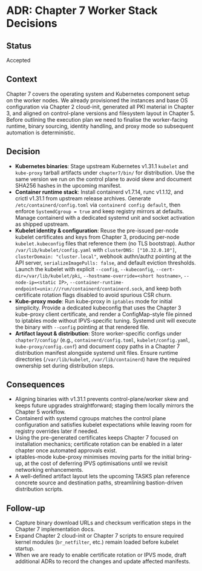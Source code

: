 # ADR: Chapter 7 Worker Stack Decisions

## Status
Accepted

## Context
Chapter 7 covers the operating system and Kubernetes component setup on the worker nodes. We already provisioned the instances and base OS configuration via Chapter 2 cloud-init, generated all PKI material in Chapter 3, and aligned on control-plane versions and filesystem layout in Chapter 5. Before outlining the execution plan we need to finalise the worker-facing runtime, binary sourcing, identity handling, and proxy mode so subsequent automation is deterministic.

## Decision
- **Kubernetes binaries**: Stage upstream Kubernetes v1.31.1 `kubelet` and `kube-proxy` tarball artifacts under `chapter7/bin/` for distribution. Use the same version we run on the control plane to avoid skew and document SHA256 hashes in the upcoming manifest.
- **Container runtime stack**: Install containerd v1.7.14, runc v1.1.12, and crictl v1.31.1 from upstream release archives. Generate `/etc/containerd/config.toml` via `containerd config default`, then enforce `SystemdCgroup = true` and keep registry mirrors at defaults. Manage containerd with a dedicated systemd unit and socket activation as shipped upstream.
- **Kubelet identity & configuration**: Reuse the pre-issued per-node kubelet certificates and keys from Chapter 3, producing per-node `kubelet.kubeconfig` files that reference them (no TLS bootstrap). Author `/var/lib/kubelet/config.yaml` with `clusterDNS: ["10.32.0.10"]`, `clusterDomain: "cluster.local"`, webhook authn/authz pointing at the API server, `serializeImagePulls: false`, and default eviction thresholds. Launch the kubelet with explicit `--config`, `--kubeconfig`, `--cert-dir=/var/lib/kubelet/pki`, `--hostname-override=<short hostname>`, `--node-ip=<static IP>`, `--container-runtime-endpoint=unix:///run/containerd/containerd.sock`, and keep both certificate rotation flags disabled to avoid spurious CSR churn.
- **Kube-proxy mode**: Run kube-proxy in `iptables` mode for initial simplicity. Provide a dedicated kubeconfig that uses the Chapter 3 kube-proxy client certificate, and render a ConfigMap-style file pinned to iptables mode without IPVS-specific tuning. Systemd unit will execute the binary with `--config` pointing at that rendered file.
- **Artifact layout & distribution**: Store worker-specific configs under `chapter7/config/` (e.g., `containerd/config.toml`, `kubelet/config.yaml`, `kube-proxy/config.conf`) and document copy paths in a Chapter 7 distribution manifest alongside systemd unit files. Ensure runtime directories (`/var/lib/kubelet`, `/var/lib/containerd`) have the required ownership set during distribution steps.

## Consequences
- Aligning binaries with v1.31.1 prevents control-plane/worker skew and keeps future upgrades straightforward; staging them locally mirrors the Chapter 5 workflow.
- Containerd with systemd cgroups matches the control plane configuration and satisfies kubelet expectations while leaving room for registry overrides later if needed.
- Using the pre-generated certificates keeps Chapter 7 focused on installation mechanics; certificate rotation can be enabled in a later chapter once automated approvals exist.
- iptables-mode kube-proxy minimises moving parts for the initial bring-up, at the cost of deferring IPVS optimisations until we revisit networking enhancements.
- A well-defined artifact layout lets the upcoming TASKS plan reference concrete source and destination paths, streamlining bastion-driven distribution scripts.

## Follow-up
- Capture binary download URLs and checksum verification steps in the Chapter 7 implementation docs.
- Expand Chapter 2 cloud-init or Chapter 7 scripts to ensure required kernel modules (`br_netfilter`, etc.) remain loaded before kubelet startup.
- When we are ready to enable certificate rotation or IPVS mode, draft additional ADRs to record the changes and update affected manifests.
